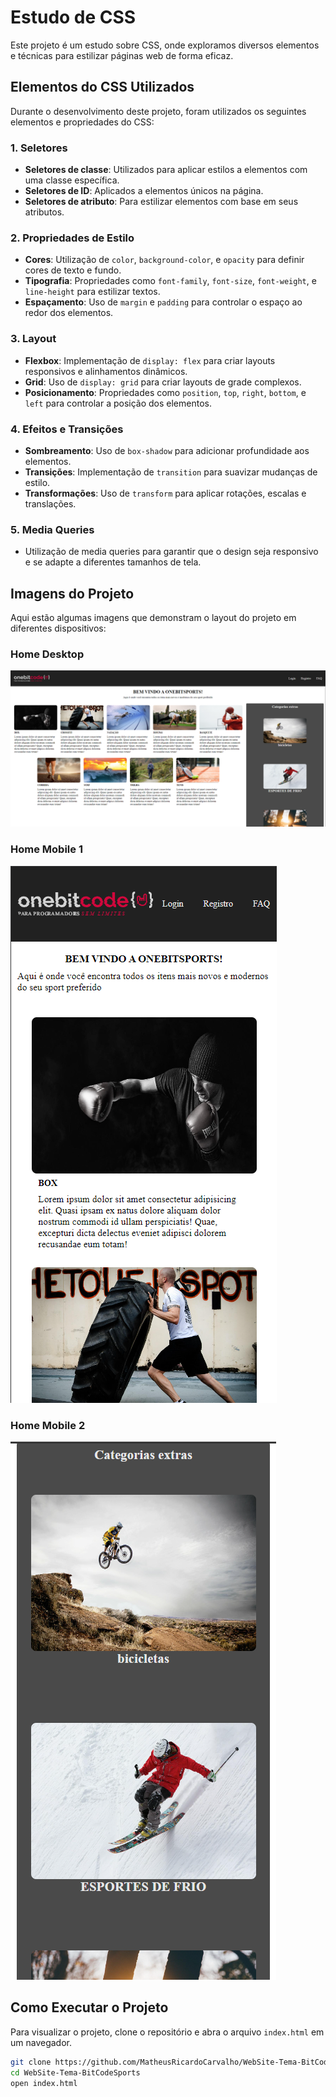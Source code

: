 # Estudo de CSS

Este projeto é um estudo sobre CSS, onde exploramos diversos elementos e técnicas para estilizar páginas web de forma eficaz.

## Elementos do CSS Utilizados

Durante o desenvolvimento deste projeto, foram utilizados os seguintes elementos e propriedades do CSS:

### 1. Seletores
- **Seletores de classe**: Utilizados para aplicar estilos a elementos com uma classe específica.
- **Seletores de ID**: Aplicados a elementos únicos na página.
- **Seletores de atributo**: Para estilizar elementos com base em seus atributos.

### 2. Propriedades de Estilo
- **Cores**: Utilização de `color`, `background-color`, e `opacity` para definir cores de texto e fundo.
- **Tipografia**: Propriedades como `font-family`, `font-size`, `font-weight`, e `line-height` para estilizar textos.
- **Espaçamento**: Uso de `margin` e `padding` para controlar o espaço ao redor dos elementos.

### 3. Layout
- **Flexbox**: Implementação de `display: flex` para criar layouts responsivos e alinhamentos dinâmicos.
- **Grid**: Uso de `display: grid` para criar layouts de grade complexos.
- **Posicionamento**: Propriedades como `position`, `top`, `right`, `bottom`, e `left` para controlar a posição dos elementos.

### 4. Efeitos e Transições
- **Sombreamento**: Uso de `box-shadow` para adicionar profundidade aos elementos.
- **Transições**: Implementação de `transition` para suavizar mudanças de estilo.
- **Transformações**: Uso de `transform` para aplicar rotações, escalas e translações.

### 5. Media Queries
- Utilização de media queries para garantir que o design seja responsivo e se adapte a diferentes tamanhos de tela.

## Imagens do Projeto

Aqui estão algumas imagens que demonstram o layout do projeto em diferentes dispositivos:

### Home Desktop
![Home Desktop](readme/home_desktop.png)

### Home Mobile 1
![Home Mobile 1](readme/home_mobile_1.png)

### Home Mobile 2
![Home Mobile 2](readme/home_mobile_2.png)

## Como Executar o Projeto

Para visualizar o projeto, clone o repositório e abra o arquivo `index.html` em um navegador.

```bash
git clone https://github.com/MatheusRicardoCarvalho/WebSite-Tema-BitCodeSports.git
cd WebSite-Tema-BitCodeSports
open index.html

